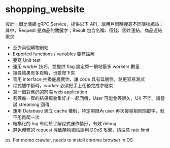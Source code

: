 # shopping_website

設計一個比價網 gRPC Service，提供以下 API，讓用戶同時搜尋不同購物網站：
其中，Request 是商品的關鍵字；Result 包含名稱、價錢、圖片連結、商品連結
需求
* 至少兩個購物網站
* Exported functions / variables 要有註解
* 要寫 Unit test
* 運用 worker 技巧，並提供 flag 設定單一網站最多 workers 數量
* 搜尋結果有多頁時，也要爬下來
* 善用 interface 抽換底層實作，讓 code 具有延展性，並更容易測試
* 程式被中斷時，worker 必須把手上任務完成才結束
* 寫一個對應的的前端 web application
* 若等每一頁的結果都收集好才一起回傳，User 可能會等很久，UX 不佳。請嘗試 streaming 回傳
* 運用 Database 建立 cache 機制，特定期限內 user 再次搜尋相同關鍵字，就不用再爬一次
* 結構化的 log 有助於了解程式運作情形，有效 debug
* 避免頻繁的 request 導致購物網站誤判 DDoS 攻擊，請注意 rate limit

ps. For momo crawler, needs to install chrome browser in OS
